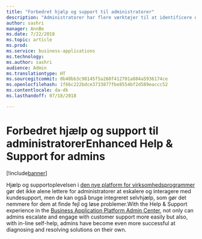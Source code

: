 ```yaml
---
title: "Forbedret hjælp og support til administratorer"
description: "Administratorer har flere værktøjer til at identificere og løse problemer for organisationen"
author: sashri
manager: AnnBe
ms.date: 7/22/2018
ms.topic: article
ms.prod: 
ms.service: business-applications
ms.technology: 
ms.author: sashri
audience: Admin
ms.translationtype: HT
ms.sourcegitcommit: 0b40bb3c98145f5a260f412701a884a5936174ce
ms.openlocfilehash: 1f66c222bdce3733877fbe8554bf2d589eaccc52
ms.contentlocale: da-dk
ms.lasthandoff: 07/18/2018

---
```

# <a name="enhanced-help--support-for-admins"></a><span data-ttu-id="4b55d-103">Forbedret hjælp og support til administratorer</span><span class="sxs-lookup"><span data-stu-id="4b55d-103">Enhanced Help & Support for admins</span></span>


[!include[banner](../../includes/banner.md)]

<span data-ttu-id="4b55d-104">Hjælp og supportoplevelsen i [den nye platform for virksomhedsprogrammer](https://go.microsoft.com/fwlink/?linkid=875536) gør det ikke alene lettere for administratorer at eskalere og interagere med kundesupport, men de kan også bruge integreret selvhjælp, som gør det nemmere for dem at finde fejl og løse problemer.</span><span class="sxs-lookup"><span data-stu-id="4b55d-104">With the Help & Support experience in the [Business Application Platform Admin Center](https://go.microsoft.com/fwlink/?linkid=875536), not only can admins escalate and engage with customer support more easily but also, with in-line self-help, admins have become even more successful at diagnosing and resolving solutions on their own.</span></span>

